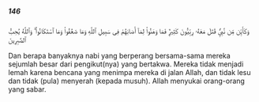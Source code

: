 ##### 146

<span class="ayah">وَكَأَيِّن مِّن نَّبِىٍّۢ قَٰتَلَ مَعَهُۥ رِبِّيُّونَ كَثِيرٌۭ فَمَا وَهَنُوا۟ لِمَآ أَصَابَهُمْ فِى سَبِيلِ ٱللَّهِ وَمَا ضَعُفُوا۟ وَمَا ٱسْتَكَانُوا۟ ۗ وَٱللَّهُ يُحِبُّ ٱلصَّٰبِرِينَ</span>

<span class="ayah_translation">Dan berapa banyaknya nabi yang berperang bersama-sama mereka sejumlah besar dari pengikut(nya) yang bertakwa. Mereka tidak menjadi lemah karena bencana yang menimpa mereka di jalan Allah, dan tidak lesu dan tidak (pula) menyerah (kepada musuh). Allah menyukai orang-orang yang sabar.</span>
